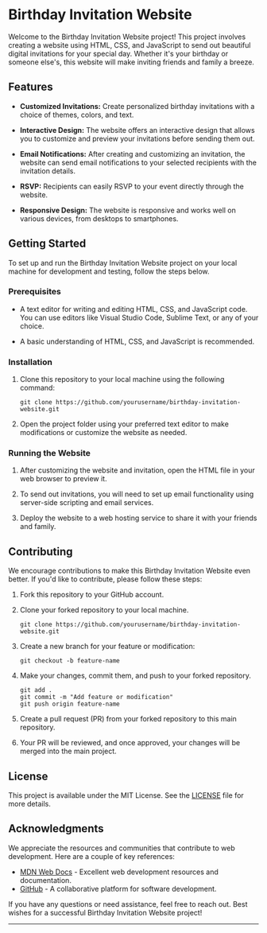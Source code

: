 # Birthday Invitation Website

Welcome to the Birthday Invitation Website project! This project involves creating a website using HTML, CSS, and JavaScript to send out beautiful digital invitations for your special day. Whether it's your birthday or someone else's, this website will make inviting friends and family a breeze.

## Features

- **Customized Invitations:** Create personalized birthday invitations with a choice of themes, colors, and text.

- **Interactive Design:** The website offers an interactive design that allows you to customize and preview your invitations before sending them out.

- **Email Notifications:** After creating and customizing an invitation, the website can send email notifications to your selected recipients with the invitation details.

- **RSVP:** Recipients can easily RSVP to your event directly through the website.

- **Responsive Design:** The website is responsive and works well on various devices, from desktops to smartphones.

## Getting Started

To set up and run the Birthday Invitation Website project on your local machine for development and testing, follow the steps below.

### Prerequisites

- A text editor for writing and editing HTML, CSS, and JavaScript code. You can use editors like Visual Studio Code, Sublime Text, or any of your choice.

- A basic understanding of HTML, CSS, and JavaScript is recommended.

### Installation

1. Clone this repository to your local machine using the following command:

   ```
   git clone https://github.com/yourusername/birthday-invitation-website.git
   ```

2. Open the project folder using your preferred text editor to make modifications or customize the website as needed.

### Running the Website

1. After customizing the website and invitation, open the HTML file in your web browser to preview it.

2. To send out invitations, you will need to set up email functionality using server-side scripting and email services.

3. Deploy the website to a web hosting service to share it with your friends and family.

## Contributing

We encourage contributions to make this Birthday Invitation Website even better. If you'd like to contribute, please follow these steps:

1. Fork this repository to your GitHub account.

2. Clone your forked repository to your local machine.

   ```
   git clone https://github.com/yourusername/birthday-invitation-website.git
   ```

3. Create a new branch for your feature or modification:

   ```
   git checkout -b feature-name
   ```

4. Make your changes, commit them, and push to your forked repository.

   ```
   git add .
   git commit -m "Add feature or modification"
   git push origin feature-name
   ```

5. Create a pull request (PR) from your forked repository to this main repository.

6. Your PR will be reviewed, and once approved, your changes will be merged into the main project.

## License

This project is available under the MIT License. See the [LICENSE](LICENSE) file for more details.

## Acknowledgments

We appreciate the resources and communities that contribute to web development. Here are a couple of key references:

- [MDN Web Docs](https://developer.mozilla.org/) - Excellent web development resources and documentation.
- [GitHub](https://github.com/) - A collaborative platform for software development.

If you have any questions or need assistance, feel free to reach out. Best wishes for a successful Birthday Invitation Website project!

---